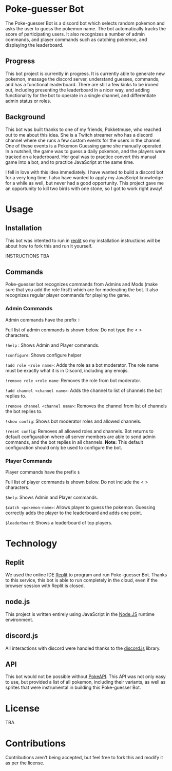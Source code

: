 # Poke-guesser Bot

The Poke-guesser Bot is a discord bot which selects random pokemon and asks the user to guess the pokemon name. The bot automatically tracks the score of participating users. It also recognizes a number of admin commands, and player commands such as catching pokemon, and displaying the leaderboard. 

## Progress

This bot project is currently in progress. It is currently able to generate new pokemon, message the discord server, understand guesses, commands, and has a functional leaderboard. There are still a few kinks to be ironed out, including presenting the leaderboard in a nicer way, and adding functionality for the bot to operate in a single channel, and differentiate admin status or roles. 

## Background

This bot was built thanks to one of my friends, Pokketmuse, who reached out to me about this idea. She is a Twitch streamer who has a discord channel where she runs a few custom events for the users in the channel. One of these events is a Pokemon Guessing game she manually operated. In a nutshell, the game was to guess a daily pokemon, and the players were tracked on a leaderboard. Her goal was to practice convert this manual game into a bot, and to practice JavaScript at the same time.

I fell in love with this idea immediately. I have wanted to build a discord bot for a very long time. I also have wanted to apply my JavaScript knowledge for a while as well, but never had a good opportunity. This project gave me an opportunity to kill two birds with one stone, so I got to work right away!

# Usage

## Installation

This bot was intented to run in [replit](https://replit.com) so my installation instructions will be about how to fork this and run it yourself. 

INSTRUCTIONS TBA

## Commands

Poke-guesser bot recognizes commands from Admins and Mods (make sure that you add the role first!) which are for moderating the bot. It also recognizes regular player commands for playing the game.

### Admin Commands

Admin commands have the prefix `!`

Full list of admin commands is shown below. Do not type the < > characters.

`!help` : Shows Admin and Player commands.

`!configure`: Shows configure helper

`!add role <role name>`: Adds the role as a bot moderator. The role name must be exactly what it is in Discord, including any emojis. 

`!remove role <role name`: Removes the role from bot moderator.

`!add channel <channel name>`: Adds the channel to list of channels the bot replies to. 

`!remove channel <channel name>`: Removes the channel from list of channels the bot replies to.

`!show config`: Shows bot moderator roles and allowed channels.

`!reset config`: Removes all allowed roles and channels. Bot returns to default configuration where all server members are able to send admin commands, and the bot replies in all channels. **Note:** This default configuration should only be used to configure the bot.

### Player Commands

Player commands have the prefix `$`

Full list of player commands is shown below. Do not include the < > characters. 

`$help`: Shows Admin and Player commands. 

`$catch <pokemon-name>`: Allows player to guess the pokemon. Guessing correctly adds the player to the leaderboard and adds one point.

`$leaderboard`: Shows a leaderboard of top players.

# Technology

## Replit

We used the online IDE [Replit](https://replit.com/~) to program and run Poke-guesser Bot. Thanks to this service, this bot is able to run completely in the cloud, even if the browser session with Replit is closed.

## node.js

This project is written entirely using JavaScript in the [Node.JS](https://nodejs.org/en/) runtime environment. 

## discord.js

All interactions with discord were handled thanks to the [discord.js](https://discord.js.org/#/) library. 

## API

This bot would not be possible without [PokeAPI](https://pokeapi.co/). This API was not only easy to use, but provided a list of all pokemon, including their variants, as well as sprites that were instrumental in building this Poke-guesser Bot. 

# License

TBA

# Contributions

Contributions aren't being accepted, but feel free to fork this and modify it as per the license.